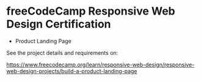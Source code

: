 # freeCodeCamp Responsive Web Design Certification

- Product Landing Page

See the project details and requirements on: 

https://www.freecodecamp.org/learn/responsive-web-design/responsive-web-design-projects/build-a-product-landing-page
